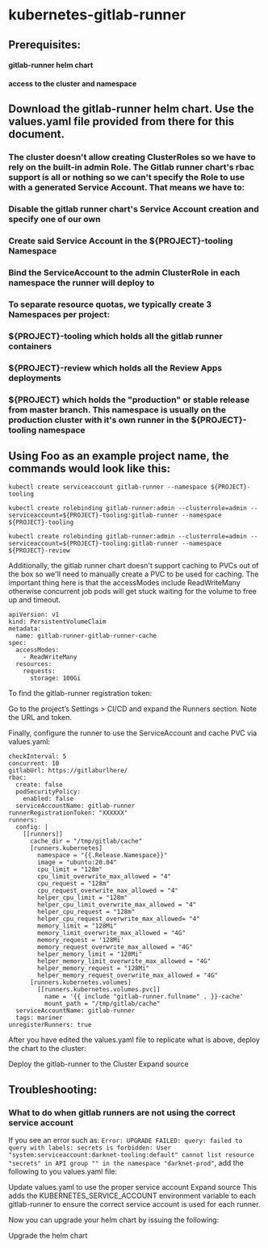 # kubernetes-gitlab-runner
## Prerequisites:
####  gitlab-runner helm chart
#### access to the cluster and namespace


## Download the gitlab-runner helm chart. Use the values.yaml file provided from there for this document.


### The cluster doesn't allow creating ClusterRoles so we have to rely on the built-in admin Role. The Gitlab runner chart's rbac support is all or nothing so we can't specify the Role to use with a generated Service Account. That means we have to:

### Disable the gitlab runner chart's Service Account creation and specify one of our own
### Create said Service Account in the ${PROJECT}-tooling Namespace
### Bind the ServiceAccount to the admin ClusterRole in each namespace the runner will deploy to
### To separate resource quotas, we typically create 3 Namespaces per project:
### ${PROJECT}-tooling which holds all the gitlab runner containers
### ${PROJECT}-review which holds all the Review Apps deployments
### ${PROJECT} which holds the "production" or stable release from master branch. This namespace is usually on the production cluster with it's own runner in the ${PROJECT}-tooling namespace
## Using Foo as an example project name, the commands would look like this:
```
kubectl create serviceaccount gitlab-runner --namespace ${PROJECT}-tooling
```
```
kubectl create rolebinding gitlab-runner:admin --clusterrole=admin --serviceaccount=${PROJECT}-tooling:gitlab-runner --namespace ${PROJECT}-tooling
```
```
kubectl create rolebinding gitlab-runner:admin --clusterrole=admin --serviceaccount=${PROJECT}-tooling:gitlab-runner --namespace ${PROJECT}-review
```

Additionally, the gitlab runner chart doesn't support caching to PVCs out of the box so we'll need to manually create a PVC to be used for caching. The important thing here is that the accessModes include ReadWriteMany otherwise concurrent job pods will get stuck waiting for the volume to free up and timeout.
```
apiVersion: v1
kind: PersistentVolumeClaim
metadata:
  name: gitlab-runner-gitlab-runner-cache
spec:
  accessModes:
    - ReadWriteMany
  resources:
    requests:
      storage: 100Gi
```
To find the gitlab-runner registration token:

Go to the project’s Settings > CI/CD and expand the Runners section.
Note the URL and token.


Finally, configure the runner to use the ServiceAccount and cache PVC via values.yaml:
```
checkInterval: 5
concurrent: 10
gitlabUrl: https://gitlaburlhere/
rbac:
  create: false
  podSecurityPolicy:
    enabled: false
  serviceAccountName: gitlab-runner
runnerRegistrationToken: "XXXXXX"
runners:
  config: |
    [[runners]]
      cache_dir = "/tmp/gitlab/cache"
      [runners.kubernetes]
        namespace = "{{.Release.Namespace}}"
        image = "ubuntu:20.04"
        cpu_limit = "128m"
        cpu_limit_overwrite_max_allowed = "4"
        cpu_request = "128m"
        cpu_request_overwrite_max_allowed = "4"
        helper_cpu_limit = "128m"
        helper_cpu_limit_overwrite_max_allowed = "4"
        helper_cpu_request = "128m"
        helper_cpu_request_overwrite_max_allowed= "4"
        memory_limit = "128Mi"
        memory_limit_overwrite_max_allowed = "4G"
        memory_request = '128Mi'
        memory_request_overwrite_max_allowed = "4G"
        helper_memory_limit = "128Mi"
        helper_memory_limit_overwrite_max_allowed = "4G"
        helper_memory_request = "128Mi"
        helper_memory_request_overwrite_max_allowed = "4G"
      [runners.kubernetes.volumes]
        [[runners.kubernetes.volumes.pvc]]
          name = '{{ include "gitlab-runner.fullname" . }}-cache'
          mount_path = "/tmp/gitlab/cache"
  serviceAccountName: gitlab-runner
  tags: mariner
unregisterRunners: true
```
After you have edited the values.yaml file to replicate what is above, deploy the chart to the cluster:

Deploy the gitlab-runner to the Cluster Expand source
## Troubleshooting:

### What to do when gitlab runners are not using the correct service account
 
If you see an error such as: `Error: UPGRADE FAILED: query: failed to query with labels: secrets is forbidden: User "system:serviceaccount:darknet-tooling:default" cannot list resource "secrets" in API group "" in the namespace "darknet-prod"`, add the following to you values.yaml file:

Update values.yaml to use the proper service account Expand source
This adds the KUBERNETES_SERVICE_ACCOUNT environment variable to each gitlab-runner to ensure the correct service account is used for each runner.

Now you can upgrade your helm chart by issuing the following:

Upgrade the helm chart
